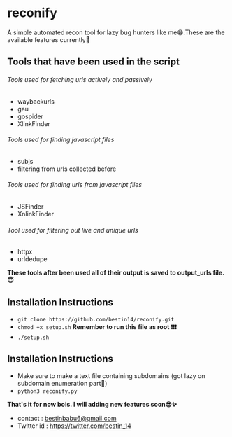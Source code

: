 # reconify

A simple automated recon tool for lazy bug hunters like me😁.These are the available features currently👀

## Tools that have been used in the script

###### Tools used for fetching urls actively and passively

* waybackurls
* gau
* gospider 
* XlinkFinder

###### Tools used for finding javascript files

* subjs
* filtering from urls collected before

###### Tools used for finding urls from javascript files

* JSFinder
* XnlinkFinder

###### Tool used for filtering out live and unique urls

* httpx
* urldedupe

**These tools after been used all of their output is saved to output_urls file.😇**

## **Installation Instructions**

* `git clone https://github.com/bestin14/reconify.git `
* `chmod +x setup.sh`  **Remember to run this file as root ❗❗❗**
* `./setup.sh`

## **Installation Instructions**

* Make sure to make a text file containing subdomains  (got lazy on subdomain enumeration part🤭)
* `python3 reconify.py`

**That's it for now bois. I will adding new features soon😎✨**

* contact : bestinbabu6@gmail.com
* Twitter id : https://twitter.com/bestin_14


